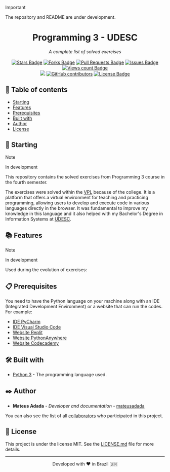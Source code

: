 > [!IMPORTANT]
> The repository and README are under development.

<h1 align="center">Programming 3 - UDESC</h1>
<div align="center"><i>A complete list of solved exercises</i><br><br>
<a href="https://github.com/mateusadada/pro3-udesc/stargazers"><img src="https://img.shields.io/github/stars/mateusadada/pro3-udesc" alt="Stars Badge"/></a>
<a href="https://github.com/mateusadada/pro3-udesc/network/members"><img src="https://img.shields.io/github/forks/mateusadada/pro3-udesc" alt="Forks Badge"/></a>
<a href="https://github.com/mateusadada/pro3-udesc/pulls"><img src="https://img.shields.io/github/issues-pr/mateusadada/pro3-udesc" alt="Pull Requests Badge"/></a>
<a href="https://github.com/mateusadada/pro3-udesc/issues"><img src="https://img.shields.io/github/issues/mateusadada/pro3-udesc" alt="Issues Badge"/></a>
<a href="https://github.com/mateusadada/pro3-udesc"><img src="https://komarev.com/ghpvc/?username=pro3-udesc&color=447ff7&label=views" alt="Views count Badge"/></a>
<br><a href="https://mateusadada.github.io/pro3-udesc" target="blank"><img src="https://img.shields.io/website?url=https%3A%2F%2Fmateusadada.github.io%2Fpro3-udesc&logo=github" /></a>
<a href="https://github.com/mateusadada/pro3-udesc/graphs/contributors"><img alt="GitHub contributors" src="https://img.shields.io/github/contributors/mateusadada/pro3-udesc?color=2b9348"></a>
<a href="https://github.com/mateusadada/pro3-udesc/blob/main/LICENSE"><img src="https://img.shields.io/github/license/mateusadada/pro3-udesc?color=2b9348" alt="License Badge"/></a>
</div>

## 📜 Table of contents

- [Starting](#-starting)
- [Features](#-features)
- [Prerequisites](#-prerequisites)
- [Built with](#️-built-with)
- [Author](#️-author)
- [License](#-license)

## 🚀 Starting

> [!NOTE]
> In development

This repository contains the solved exercises from Programming 3 course in the fourth semester.

The exercises were solved within the [VPL](https://vpl.dis.ulpgc.es/) because of the college. It is a platform that offers a virtual environment for teaching and practicing programming, allowing users to develop and execute code in various languages directly in the browser. It was fundamental to improve my knowledge in this language and it also helped with my Bachelor's Degree in Information Systems at [UDESC](https://www.udesc.br/).

## 📚 Features

> [!NOTE]
> In development

Used during the evolution of exercises:

## 📋 Prerequisites

You need to have the Python language on your machine along with an IDE (Integrated Development Environment) or a website that can run the codes. For example:

* [IDE PyCharm](https://www.jetbrains.com/pycharm/)
* [IDE Visual Studio Code](https://code.visualstudio.com/)
* [Website Replit](https://replit.com/)
* [Website PythonAnywhere](https://www.pythonanywhere.com/)
* [Website Codecademy](https://www.codecademy.com/)

## 🛠️ Built with

* [Python 3](https://www.python.org/) - The programming language used.

## ✒️ Author

* **Mateus Adada** - *Developer and documentation* - [mateusadada](https://github.com/mateusadada)

You can also see the list of all [collaborators](https://github.com/mateusadada/pro3-udesc/graphs/contributors) who participated in this project.

## 📄 License

This project is under the license MIT. See the [LICENSE.md](https://github.com/mateusadada/pro3-udesc/blob/main/LICENSE) file for more details.

<hr><p align="center">Developed with ❤️ in Brazil 🇧🇷</p>
